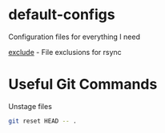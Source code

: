 # default-configs
Configuration files for everything I need

[exclude](exclude) - File exclusions for rsync

# Useful Git Commands
Unstage files
```bash
git reset HEAD -- .
```
